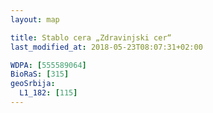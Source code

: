```yaml
---
layout: map

title: Stablo cera „Zdravinjski cer“
last_modified_at: 2018-05-23T08:07:31+02:00

WDPA: [555589064]
BioRaS: [315]
geoSrbija:
  L1_182: [115]
---
```

